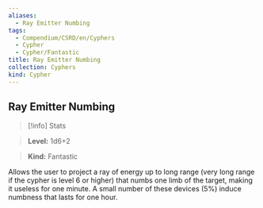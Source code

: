 ```yaml
---
aliases:
  - Ray Emitter Numbing
tags:
  - Compendium/CSRD/en/Cyphers
  - Cypher
  - Cypher/Fantastic
title: Ray Emitter Numbing
collection: Cyphers
kind: Cypher
---
```

## Ray Emitter Numbing    
>[!info] Stats    
> **Level:** 1d6+2    
> **Kind:** Fantastic  
    
Allows the user to project a ray of energy up to long range (very long range if the cypher is level 6 or higher) that numbs one limb of the target, making it useless for one minute. A small number of these devices (5%) induce numbness that lasts for one hour.